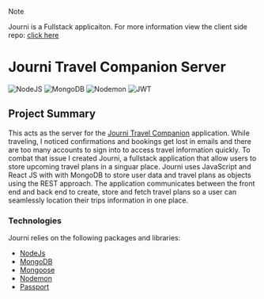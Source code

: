 > [!NOTE]  
> Journi is a Fullstack applicaiton. For more information view the client side repo: [click here](https://github.com/RachelNurmi91/Journi)

# Journi Travel Companion Server
![NodeJS](https://img.shields.io/badge/node.js-6DA55F?style=for-the-badge&logo=node.js&logoColor=white)
![MongoDB](https://img.shields.io/badge/MongoDB-%234ea94b.svg?style=for-the-badge&logo=mongodb&logoColor=white)
![Nodemon](https://img.shields.io/badge/NODEMON-%23323330.svg?style=for-the-badge&logo=nodemon&logoColor=%BBDEAD)
![JWT](https://img.shields.io/badge/JWT-black?style=for-the-badge&logo=JSON%20web%20tokens)

## Project Summary
This acts as the server for the [Journi Travel Companion](https://github.com/RachelNurmi91/Journi) application. While traveling, I noticed confirmations and bookings get lost in emails and there are too many accounts to sign into to access travel information quickly. To combat that issue I created Journi, a fullstack application that allow users to store upcoming travel plans in a singuar place. Journi uses JavaScript and React JS with with MongoDB to store user data and travel plans as objects using the REST approach. The application communicates between the front end and back end to create, store and fetch travel plans so a user can seamlessly location their trips information in one place.

### Technologies
Journi relies on the following packages and libraries:
* [NodeJs](https://nodejs.org/en)
* [MongoDB](https://mongodb.com/)
* [Mongoose](https://mongoosejs.com/)
* [Nodemon](https://www.npmjs.com/package/nodemon)
* [Passport](https://www.passportjs.org/)
